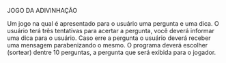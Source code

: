 JOGO DA ADIVINHAÇÃO

Um jogo na qual é apresentado para o usuário uma pergunta e uma dica. O usuário terá três tentativas para acertar a pergunta, você deverá informar uma dica para o usuário.
Caso erre a pergunta o usuário deverá receber uma mensagem parabenizando o mesmo.
O programa deverá escolher (sortear) dentre 10 perguntas, a pergunta que será exibida para o jogador.
